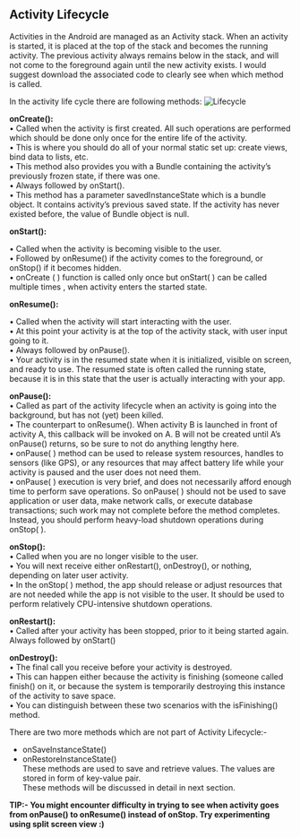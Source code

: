 ## Activity Lifecycle

Activities in the Android are managed as an Activity stack. When an activity is started, it is placed at the top of the stack and becomes the running activity. The previous activity always remains below in the stack, and will not come to the foreground again until the new activity exists. I would suggest download the associated code to clearly see when which method is called.  

In the activity life cycle there are following methods:
![Lifecycle](https://user-images.githubusercontent.com/30290570/78508364-f14dbe00-77a3-11ea-8bca-001cf1cf23df.png)

**onCreate():**  
•	Called when the activity is first created. All such operations are performed which should be done only once for the entire life of the activity.  
•	This is where you should do all of your normal static set up: create views, bind data to lists, etc.   
•	This method also provides you with a Bundle containing the activity’s previously frozen state, if there was one.   
•	Always followed by onStart().  
•	This method has a parameter savedInstanceState which is a bundle object. It contains activity’s previous saved state. If the activity has never existed before, the value of Bundle object is null.  

**onStart():**  

•	Called when the activity is becoming visible to the user.   
•	Followed by onResume() if the activity comes to the foreground, or onStop() if it becomes hidden.  
•	onCreate ( ) function is called only once but onStart( ) can be called multiple times , when activity enters the started state.  

**onResume():**

•	Called when the activity will start interacting with the user.   
•	At this point your activity is at the top of the activity stack, with user input going to it.   
•	Always followed by onPause().  
•	Your activity is in the resumed state when it is initialized, visible on screen, and ready to use. The resumed state is often called the running state, because it is in this state that the user is actually interacting with your app.  

**onPause():**  
•	Called as part of the activity lifecycle when an activity is going into the background, but has not (yet) been killed.   
•	The counterpart to onResume(). When activity B is launched in front of activity A, this callback will be invoked on A. B will not be created until A’s onPause() returns, so be sure to not do anything lengthy here.  
•	onPause( ) method can be used to release system resources, handles to sensors (like GPS), or any resources that may affect battery life while your activity is paused and the user does not need them.   
•	onPause( ) execution is very brief, and does not necessarily afford enough time to perform save operations. So onPause( ) should not be used to save application or user data, make network calls, or execute database transactions; such work may not complete before the method completes. Instead, you should perform heavy-load shutdown operations during onStop( ).  

**onStop():**  
•	Called when you are no longer visible to the user.   
•	You will next receive either onRestart(), onDestroy(), or nothing, depending on later user activity.  
•	In the onStop( ) method, the app should release or adjust resources that are not needed while the app is not visible to the user. It should be used to perform relatively CPU-intensive shutdown operations.  

**onRestart():**  
•	Called after your activity has been stopped, prior to it being started again. Always followed by onStart()  

**onDestroy():**  
•	The final call you receive before your activity is destroyed.   
•	This can happen either because the activity is finishing (someone called finish() on it, or because the system is temporarily destroying this instance of the activity to save space.   
•	You can distinguish between these two scenarios with the isFinishing() method.  
  
There are two more methods which are not part of Activity Lifecycle:-  
* onSaveInstanceState()  
* onRestoreInstanceState()  
These methods are used to save and retrieve values. The values are stored in form of key-value pair.  
These methods will be discussed in detail in next section.  

**TIP:- You might encounter difficulty in trying to see when activity goes from onPause() to onResume() instead of onStop. Try experimenting using split screen view :)**
